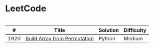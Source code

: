 # LeetCode

# 
| # | Title | Solution | Difficulty |
|---| ----- | -------- | ---------- |
|1920|[Build Array from Permutation](https://leetcode.com/problems/largest-number-after-mutating-substring/) | Python |Medium|
